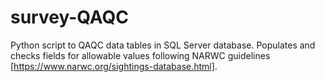 # survey-QAQC

Python script to QAQC data tables in SQL Server database. Populates and checks fields for allowable values following NARWC guidelines [https://www.narwc.org/sightings-database.html].
